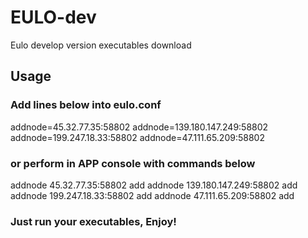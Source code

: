 # EULO-dev
   Eulo develop version executables download
## Usage

### Add lines below into eulo.conf
   addnode=45.32.77.35:58802
   addnode=139.180.147.249:58802
   addnode=199.247.18.33:58802
   addnode=47.111.65.209:58802
  
### or perform in APP console with commands below 
   addnode 45.32.77.35:58802 add
   addnode 139.180.147.249:58802 add
   addnode 199.247.18.33:58802 add
   addnode 47.111.65.209:58802 add
   
### Just run your executables, Enjoy!
